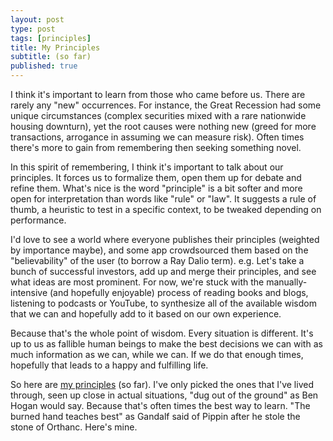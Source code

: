```yaml
---
layout: post
type: post
tags: [principles]
title: My Principles 
subtitle: (so far)   
published: true
---
```


I think it's important to learn from those who came before us.  There are rarely any "new" occurrences.  For instance, the Great Recession had some unique circumstances (complex securities mixed with a rare nationwide housing downturn), yet the root causes were nothing new (greed for more transactions, arrogance in assuming we can measure risk).  Often times there's more to gain from remembering then seeking something novel.

In this spirit of remembering, I think it's important to talk about our principles.  It forces us to formalize them, open them up for debate and refine them.  What's nice is the word "principle" is a bit softer and more open for interpretation than words like "rule" or "law".  It suggests a rule of thumb, a heuristic to test in a specific context, to be tweaked depending on performance.

I'd love to see a world where everyone publishes their principles (weighted by importance maybe), and some app crowdsourced them based on the "believability" of the user (to borrow a Ray Dalio term).  e.g. Let's take a bunch of successful investors, add up and merge their principles, and see what ideas are most prominent.  For now, we're stuck with the manually-intensive (and hopefully enjoyable) process of reading books and blogs, listening to podcasts or YouTube, to synthesize all of the available wisdom that we can and hopefully add to it based on our own experience.

Because that's the whole point of wisdom.  Every situation is different.  It's up to us as fallible human beings to make the best decisions we can with as much information as we can, while we can.  If we do that enough times, hopefully that leads to a happy and fulfilling life.

So here are [my principles](/principles) (so far).  I've only picked the ones that I've lived through, seen up close in actual situations, "dug out of the ground" as Ben Hogan would say.  Because that's often times the best way to learn.  "The burned hand teaches best" as Gandalf said of Pippin after he stole the stone of Orthanc.  Here's mine.

